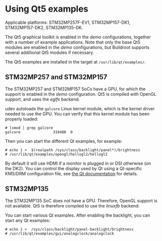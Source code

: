 # Using Qt5 examples

Applicable platforms: STM32MP257F-EV1, STM32MP157-DK1, STM32MP157-DK2, STM32MP135-DK.

The Qt5 graphical toolkit is enabled in the *demo* configurations,
together with a number of example applications. Note that only the
base Qt5 modules are enabled in the *demo* configurations, but
Buildroot supports several additional Qt5 modules if necessary.

The Qt5 examples are installed in the target at
`/usr/lib/qt/examples/`.

## STM32MP257 and STM32MP157

The STM32MP257 and STM32MP157 SoCs have a GPU, for which the support is enabled
in the *demo* configuration. Qt5 is compiled with OpenGL support, and uses the
*eglfs* backend.

udev autoloads the `galcore` Linux kernel module, which is the kernel
driver needed to use the GPU. You can verify that this kernel module
has been properly loaded:

```
# lsmod | grep galcore
galcore               319488  0
```

Then you can start the different Qt examples, for example:

```
# echo 1 >  $(realpath /sys/class/backlight/panel*)/brightness
# /usr/lib/qt/examples/opengl/hellogl2/hellogl2
```

By default it will use HDMI if a monitor is plugged in or DSI
otherwise (on the DK2). You can control the display used by Qt using a
Qt-specific KMS/DRM configuration file, see [the Qt
documentation](https://doc.qt.io/qt-5/embedded-linux.html#eglfs-with-the-eglfs-kms-backend)
for details.

## STM32MP135

The STM32MP135 SoC does not have a GPU. Therefore, OpenGL support is
not available. Qt5 is therefore compiled to use the *linuxfb* backend.

You can start various Qt examples. After enabling the backlight, you
can start any Qt examples:

```
# echo 1 >  /sys/class/backlight/panel-backlight/brightness
# /usr/lib/qt/examples/gui/analogclock/analogclock
```

